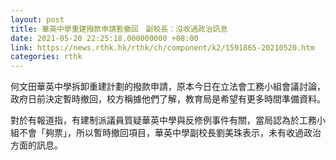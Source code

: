 ```yaml
---
layout: post
title: 華英中學重建撥款申請暫撤回　副校長：沒收過政治訊息
date: 2021-05-20 22:25:18.000000000 +08:00
link: https://news.rthk.hk/rthk/ch/component/k2/1591865-20210520.htm
categories: rthk
---
```


何文田華英中學拆卸重建計劃的撥款申請，原本今日在立法會工務小組會議討論，政府日前決定暫時撤回，校方稱據他們了解，教育局是希望有更多時間準備資料。

對於有報道指，有建制派議員質疑華英中學與反修例事件有關，當局認為於工務小組不會「夠票」，所以暫時撤回項目，華英中學副校長劉美珠表示，未有收過政治方面的訊息。
